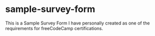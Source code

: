 # sample-survey-form
This is a Sample Survey Form I have personally created as one of the requirements for freeCodeCamp certifications.
